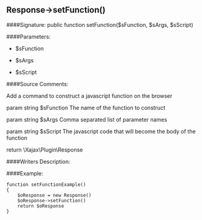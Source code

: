 ## Response->setFunction()

####Signature: public function setFunction($sFunction, $sArgs, $sScript)

####Parameters:

* $sFunction

* $sArgs

* $sScript




####Source Comments:

Add a command to construct a javascript function on the browser



param string		$sFunction			The name of the function to construct

param string		$sArgs				Comma separated list of parameter names

param string		$sScript			The javascript code that will become the body of the function



return \Xajax\Plugin\Response



####Writers Description:


####Example:
```
function setFunctionExample()
{
    $oResponse = new Response()
    $oResponse->setFunction()
    return $oResponse
}
```